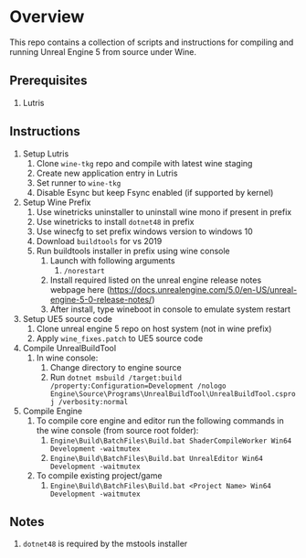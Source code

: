 # Overview
This repo contains a collection of scripts and instructions for compiling and running Unreal Engine 5 from source under Wine.

## Prerequisites

1. Lutris

## Instructions

1. Setup Lutris
   1. Clone ```wine-tkg``` repo and compile with latest wine staging
   2. Create new application entry in Lutris
   3. Set runner to ```wine-tkg```
   4. Disable Esync but keep Fsync enabled (if supported by kernel)
2. Setup Wine Prefix
   1. Use winetricks uninstaller to uninstall wine mono if present in prefix
   2. Use winetricks to install ```dotnet48``` in prefix
   3. Use winecfg to set prefix windows version to windows 10
   4. Download ```buildtools``` for vs 2019
   5. Run buildtools installer in prefix using wine console
       1. Launch with following arguments
           1. ``/norestart``
       2. Install required listed on the unreal engine release notes webpage here (https://docs.unrealengine.com/5.0/en-US/unreal-engine-5-0-release-notes/)
       3. After install, type wineboot in console to emulate system restart
3. Setup UE5 source code
    1. Clone unreal engine 5 repo on host system (not in wine prefix)
    2. Apply ```wine_fixes.patch``` to UE5 source code
4. Compile UnrealBuildTool
    1. In wine console: 
       1. Change directory to engine source
       2. Run ```dotnet msbuild /target:build /property:Configuration=Development /nologo Engine\Source\Programs\UnrealBuildTool\UnrealBuildTool.csproj /verbosity:normal```
5. Compile Engine
   1. To compile core engine and editor run the following commands in the wine console (from source root folder): 
       1. ```Engine\Build\BatchFiles\Build.bat ShaderCompileWorker Win64 Development -waitmutex```
       2. ```Engine\Build\BatchFiles\Build.bat UnrealEditor Win64 Development -waitmutex```
   2. To compile existing project/game
       1. ```Engine\Build\BatchFiles\Build.bat <Project Name> Win64 Development -waitmutex```

## Notes
1. ```dotnet48``` is required by the mstools installer


